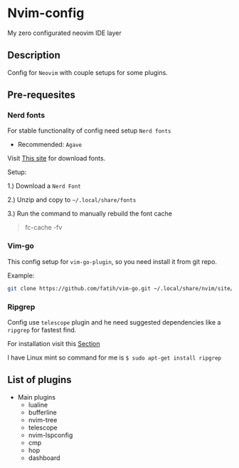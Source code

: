 # Nvim-config

My zero configurated neovim IDE layer

## Description

Config for `Neovim` with couple setups for some plugins.

## Pre-requesites

### Nerd fonts

For stable functionality of config need setup `Nerd fonts`
  - Recommended: `Agave`

Visit [This site](https://www.nerdfonts.com/) for download fonts.

Setup:

1.) Download a `Nerd Font`

2.) Unzip and copy to `~/.local/share/fonts`

3.) Run the command  to manually rebuild the font cache

> fc-cache -fv


### Vim-go

This config setup for `vim-go-plugin`, so you need install it from git repo.

Example:

```bash
git clone https://github.com/fatih/vim-go.git ~/.local/share/nvim/site/pack/plugins/start/vim-go

```

### Ripgrep

Config use `telescope` plugin and he need suggested dependencies like a `ripgrep` for fastest find.

For installation visit this [Section](https://github.com/BurntSushi/ripgrep#installation)

I have Linux mint so command for me is `$ sudo apt-get install ripgrep`

## List of plugins

- Main plugins
  - lualine
  - bufferline
  - nvim-tree
  - telescope
  - nvim-lspconfig
  - cmp
  - hop
  - dashboard

